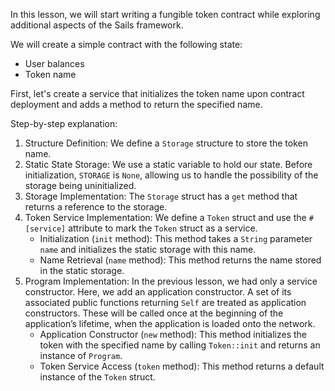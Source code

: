 In this lesson, we will start writing a fungible token contract while exploring additional aspects of the Sails framework.

We will create a simple contract with the following state:

- User balances
- Token name

First, let's create a service that initializes the token name upon contract deployment and adds a method to return the specified name.

Step-by-step explanation:

1. Structure Definition: We define a `Storage` structure to store the token name.
2. Static State Storage: We use a static variable to hold our state. Before initialization, `STORAGE` is `None`, allowing us to handle the possibility of the storage being uninitialized.
3. Storage Implementation: The `Storage` struct has a `get` method that returns a reference to the storage.
4. Token Service Implementation: We define a `Token` struct and use the `#[service]` attribute to mark the `Token` struct as a service.
    - Initialization (`init` method): This method takes a `String` parameter `name` and initializes the static storage with this name.
    - Name Retrieval (`name` method): This method returns the name stored in the static storage.
5. Program Implementation: In the previous lesson, we had only a service constructor. Here, we add an application constructor. A set of its associated public functions returning `Self` are treated as application constructors. These will be called once at the beginning of the application’s lifetime, when the application is loaded onto the network.
    - Application Constructor (`new` method): This method initializes the token with the specified name by calling `Token::init` and returns an instance of `Program`.
    - Token Service Access (`token` method): This method returns a default instance of the `Token` struct.